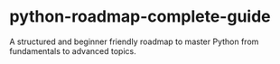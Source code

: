 # python-roadmap-complete-guide
A structured and beginner friendly roadmap to master Python from fundamentals to advanced topics.

